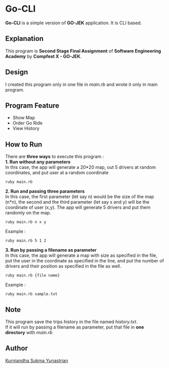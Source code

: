 # Go-CLI
**Go-CLI** is a simple version of **GO-JEK** application. It is CLI based. 

## Explanation
This program is **Second Stage Final Assignment** of **Software Engineering Academy** by **Compfest X - GO-JEK**.

## Design
I created this program only in one file in *main.rb* and wrote it only in main program.

## Program Feature
- Show Map
- Order Go Ride
- View History

## How to Run
There are **three ways** to execute this program : <br>
**1. Run without any parameters** <br>
In this case, the app will generate a 20\*20 map, out 5 drivers at random coordinates, and put user at a random coordinate
```
ruby main.rb
```

**2. Run and passing three parameters** <br>
In this case, the first parameter (let say n) would be the size of the map (n\*n), the second and the third parameter (let say x and y) will be the coordinate of user (x,y). The app will generate 5 drivers and put them randomly on the map.
```
ruby main.rb n x y
```
Example :
```
ruby main.rb 5 1 2
```

**3. Run by passing a filename as parameter** <br>
In this case, the app will generate a map with size as specified in the file, put the user in the coordinate as specified in the line, and put the number of drivers and their position as specified in the file as well.
```
ruby main.rb {file name}
```
Example :
```
ruby main.rb sample.txt
```

## Note
This program save the trips history in the file named *history.txt*. <br>
If it will run by passing a filename as parameter, put that file in **one directory** with *main.rb*

## Author
[Kurniandha Sukma Yunastrian](https://github.com/yunastrian)